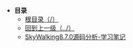 * **目录**
  * [根目录（/）](/README)
  * [回到上一级（../）](/study/APM/README)
  * [SkyWalking8.7.0源码分析-学习笔记](/study/APM/SkyWalking/SkyWalking8.7.0源码分析-学习笔记)

